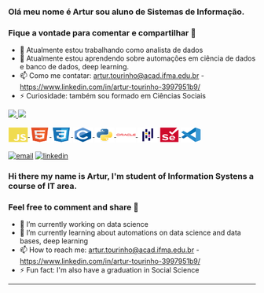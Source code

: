 ### Olá meu nome é Artur sou aluno de Sistemas de Informação.
### Fique a vontade para comentar e compartilhar 👋

- 🔭 Atualmente estou trabalhando como analista de dados
- 🌱 Atualmente estou aprendendo sobre automações em ciência de dados e banco de dados, deep learning.
- 📫 Como me contatar: artur.tourinho@acad.ifma.edu.br - https://www.linkedin.com/in/artur-tourinho-3997951b9/
- ⚡ Curiosidade: também sou formado em Ciências Sociais

<div>
  <a href="https://github.com/Art042">
  <img height="150em" src="https://github-readme-stats.vercel.app/api?username=Art042&show_icons=true&theme=chartreuse-dark&include_all_commits=true&count_private=true"/>
  <img height="150em" src="https://github-readme-stats.vercel.app/api/top-langs/?username=Art042&layout=compact&langs_count=7&theme=chartreuse-dark&include_all_commits=true&count_private=true"/>
</div>
<div style="display: inline_block"><br>
  <img align="center" alt="Js" height="30" width="40" src="https://raw.githubusercontent.com/devicons/devicon/master/icons/javascript/javascript-plain.svg">
  <img align="center" alt="HTML" height="30" width="40" src="https://raw.githubusercontent.com/devicons/devicon/master/icons/html5/html5-original.svg">
  <img align="center" alt="CSS" height="30" width="40" src="https://raw.githubusercontent.com/devicons/devicon/master/icons/css3/css3-original.svg">
  <img align="center" alt="CSS" height="30" width="40" src="https://raw.githubusercontent.com/devicons/devicon/master/icons/c/c-original.svg">
  <img align="center" alt="Python" height="30" width="40" src="https://raw.githubusercontent.com/devicons/devicon/master/icons/python/python-original.svg">
  <img align="center" alt="Oracle" height="30" width="40" src="https://raw.githubusercontent.com/devicons/devicon/master/icons/oracle/oracle-original.svg">
  <img align="center" alt="Pandas" height="30" width="40" src="https://raw.githubusercontent.com/devicons/devicon/master/icons/pandas/pandas-original.svg">
  <img align="center" alt="Selenium" height="30" width="40" src="https://raw.githubusercontent.com/devicons/devicon/master/icons/selenium/selenium-original.svg">
  <img align="center" alt="Selenium" height="30" width="40" src="https://raw.githubusercontent.com/devicons/devicon/master/icons/vscode/vscode-original.svg">
</div> 
<div> 
  <br>
  <a href = "https://mail.google.com/"><img align="center" alt="email" src="https://img.shields.io/badge/-Gmail-%23333?style=for-the-badge&logo=gmail&logoColor=white" target="_blank"></a>
  <a href="https://www.linkedin.com/in/artur-tourinho-3997951b9/" target="_blank"><img align="center" alt="linkedin" src="https://img.shields.io/badge/-LinkedIn-%230077B5?style=for-the-badge&logo=linkedin&logoColor=white" target="_blank"></a> 
 
</div>
 
### Hi there my name is Artur, I'm student of Information Systens a course of IT area.
### Feel free to comment and share 👋

- 🔭 I’m currently working on data science
- 🌱 I’m currently learning about automations on data science and data bases, deep learning
- 📫 How to reach me: artur.tourinho@acad.ifma.edu.br - https://www.linkedin.com/in/artur-tourinho-3997951b9/
- ⚡ Fun fact: I'm also have a graduation in Social Science
----------------------------------------------------------------------------
